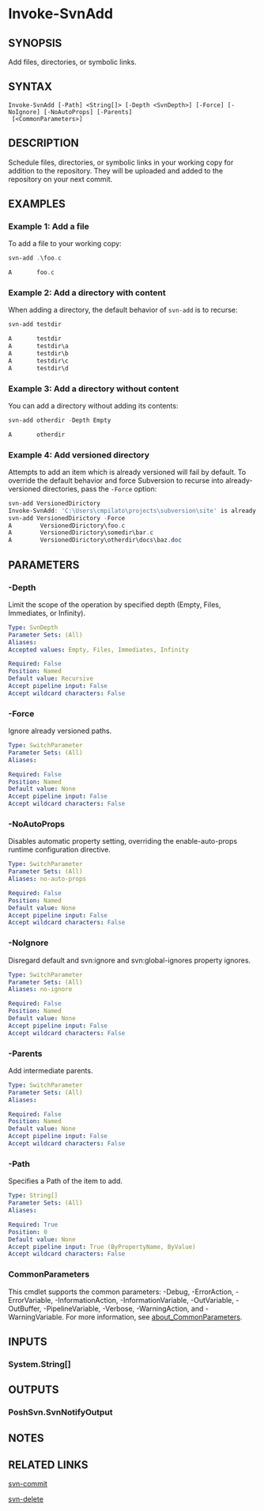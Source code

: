 ﻿---
external help file: PoshSvn.dll-Help.xml
Module Name: PoshSvn
online version: https://www.poshsvn.com/docs/Invoke-SvnAdd/
schema: 2.0.0
---

# Invoke-SvnAdd

## SYNOPSIS
Add files, directories, or symbolic links.

## SYNTAX

```
Invoke-SvnAdd [-Path] <String[]> [-Depth <SvnDepth>] [-Force] [-NoIgnore] [-NoAutoProps] [-Parents]
 [<CommonParameters>]
```

## DESCRIPTION
Schedule files, directories, or symbolic links in your
working copy for addition to the repository.
They will be uploaded and added to the repository on your next commit.

## EXAMPLES

### Example 1: Add a file

To add a file to your working copy:

```powershell
svn-add .\foo.c

A       foo.c
```

### Example 2: Add a directory with content

When adding a directory, the default behavior of `svn-add` is to recurse:

```powershell
svn-add testdir

A       testdir
A       testdir\a
A       testdir\b
A       testdir\c
A       testdir\d
```

### Example 3: Add a directory without content

You can add a directory without adding its contents:

```powershell
svn-add otherdir -Depth Empty

A       otherdir
```

### Example 4: Add versioned directory

Attempts to add an item which is already versioned will fail by default.
To override the default behavior and force Subversion to recurse into
already-versioned directories, pass the `-Force` option:

```powershell
svn-add VersionedDirictory
Invoke-SvnAdd: 'C:\Users\cmpilato\projects\subversion\site' is already under version control.
svn-add VersionedDirictory -Force
A        VersionedDirictory\foo.c
A        VersionedDirictory\somedir\bar.c
A        VersionedDirictory\otherdir\docs\baz.doc
```

## PARAMETERS

### -Depth
Limit the scope of the operation by specified depth (Empty, Files, Immediates, or Infinity).

```yaml
Type: SvnDepth
Parameter Sets: (All)
Aliases:
Accepted values: Empty, Files, Immediates, Infinity

Required: False
Position: Named
Default value: Recursive
Accept pipeline input: False
Accept wildcard characters: False
```

### -Force
Ignore already versioned paths.

```yaml
Type: SwitchParameter
Parameter Sets: (All)
Aliases:

Required: False
Position: Named
Default value: None
Accept pipeline input: False
Accept wildcard characters: False
```

### -NoAutoProps
Disables automatic property setting, overriding the enable-auto-props runtime configuration directive.

```yaml
Type: SwitchParameter
Parameter Sets: (All)
Aliases: no-auto-props

Required: False
Position: Named
Default value: None
Accept pipeline input: False
Accept wildcard characters: False
```

### -NoIgnore
Disregard default and svn:ignore and svn:global-ignores property ignores.

```yaml
Type: SwitchParameter
Parameter Sets: (All)
Aliases: no-ignore

Required: False
Position: Named
Default value: None
Accept pipeline input: False
Accept wildcard characters: False
```

### -Parents
Add intermediate parents.

```yaml
Type: SwitchParameter
Parameter Sets: (All)
Aliases:

Required: False
Position: Named
Default value: None
Accept pipeline input: False
Accept wildcard characters: False
```

### -Path
Specifies a Path of the item to add.

```yaml
Type: String[]
Parameter Sets: (All)
Aliases:

Required: True
Position: 0
Default value: None
Accept pipeline input: True (ByPropertyName, ByValue)
Accept wildcard characters: False
```

### CommonParameters
This cmdlet supports the common parameters: -Debug, -ErrorAction, -ErrorVariable, -InformationAction, -InformationVariable, -OutVariable, -OutBuffer, -PipelineVariable, -Verbose, -WarningAction, and -WarningVariable. For more information, see [about_CommonParameters](http://go.microsoft.com/fwlink/?LinkID=113216).

## INPUTS

### System.String[]

## OUTPUTS

### PoshSvn.SvnNotifyOutput

## NOTES

## RELATED LINKS

[svn-commit](https://www.poshsvn.com/docs/Invoke-SvnCommit/)

[svn-delete](https://www.poshsvn.com/docs/Invoke-SvnDelete/)

